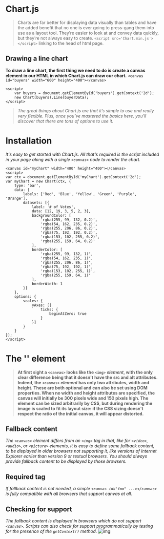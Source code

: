 # Chart.js
> Charts are far better for displaying data visually than tables and have the added benefit that no one is ever going to press-gang them into use as a layout tool. They’re easier to look at and convey data quickly, but they’re not always easy to create.
`<script src='Chart.min.js'></script>`
linking to the head of html page.


## Drawing a line chart
**To draw a line chart, the first thing we need to do is create a canvas element in our HTML in which Chart.js can draw our chart.**
`<canvas id="buyers" width="600" height="400"></canvas>`
```
<script>
    var buyers = document.getElementById('buyers').getContext('2d');
    new Chart(buyers).Line(buyerData);
</script>
```
> *The great things about Chart.js are that it’s simple to use and really very flexible. Plus, once you’ve mastered the basics here, you’ll discover that there are tons of options to use it.*

# Installation 
*It's easy to get started with Chart.js. All that's required is the script included in your page along with a single `<canvas>` node to render the chart.*
```
<canvas id="myChart" width="400" height="400"></canvas>
<script>
var ctx = document.getElementById('myChart').getContext('2d');
var myChart = new Chart(ctx, {
    type: 'bar',
    data: {
        labels: ['Red', 'Blue', 'Yellow', 'Green', 'Purple', 'Orange'],
        datasets: [{
            label: '# of Votes',
            data: [12, 19, 3, 5, 2, 3],
            backgroundColor: [
                'rgba(255, 99, 132, 0.2)',
                'rgba(54, 162, 235, 0.2)',
                'rgba(255, 206, 86, 0.2)',
                'rgba(75, 192, 192, 0.2)',
                'rgba(153, 102, 255, 0.2)',
                'rgba(255, 159, 64, 0.2)'
            ],
            borderColor: [
                'rgba(255, 99, 132, 1)',
                'rgba(54, 162, 235, 1)',
                'rgba(255, 206, 86, 1)',
                'rgba(75, 192, 192, 1)',
                'rgba(153, 102, 255, 1)',
                'rgba(255, 159, 64, 1)'
            ],
            borderWidth: 1
        }]
    },
    options: {
        scales: {
            yAxes: [{
                ticks: {
                    beginAtZero: true
                }
            }]
        }
    }
});
</script>
```


# The '<canvas>' element
> **At first sight a `<canvas>` looks like the `<img>` *element*, with the only clear difference being that it doesn't have the src and alt attributes. Indeed, the `<canvas>` *element* has only two attributes, width and height. These are both optional and can also be set using DOM properties. When no width and height attributes are specified, the canvas will initially be 300 pixels wide and 150 pixels high. The element can be sized arbitrarily by CSS, but during rendering the image is scaled to fit its layout size: if the CSS sizing doesn't respect the ratio of the initial canvas, it will appear distorted.**
## Fallback content
*The `<canvas>` element differs from an `<img>` tag in that, like for `<video>`, `<audio>`, or `<picture>` elements, it is easy to define some fallback content, to be displayed in older browsers not supporting it, like versions of Internet Explorer earlier than version 9 or textual browsers. You should always provide fallback content to be displayed by those browsers.*
## Required </canvas> tag
*If fallback content is not needed, a simple `<canvas id="foo" ...></canvas>` is fully compatible with all browsers that support canvas at all.*
## Checking for support
*The fallback content is displayed in browsers which do not support `<canvas>`. Scripts can also check for support programmatically by testing for the presence of the `getContext()` method.*
![img](https://mdn.mozillademos.org/files/228/canvas_ex1.png)
